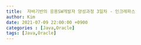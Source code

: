 ```yaml
---
title:  자바기반의 응용SW개발자 양성과정 3일차 - 인크레파스
author: Kim
date: 2021-07-09 22:00:00 +0900
categories : [Java,Oracle]
tags: [Java,Oracle]
---
```

